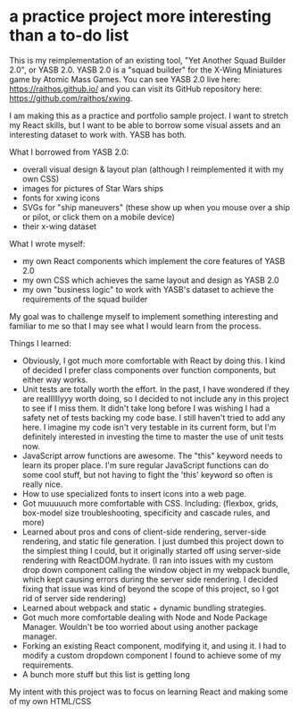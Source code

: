 # a practice project more interesting than a to-do list
This is my reimplementation of an existing tool, "Yet Another Squad Builder 2.0", or YASB 2.0. YASB 2.0 is a "squad builder" for the X-Wing Miniatures game by Atomic Mass Games. You can see YASB 2.0 live here: https://raithos.github.io/ and you can visit its GitHub repository here: https://github.com/raithos/xwing.

I am making this as a practice and portfolio sample project. I want to stretch my React skills, but I want to be able to borrow some visual assets and an interesting dataset to work with. YASB has both. 

What I borrowed from YASB 2.0: 
- overall visual design & layout plan (although I reimplemented it with my own CSS)
- images for pictures of Star Wars ships
- fonts for xwing icons
- SVGs for "ship maneuvers" (these show up when you mouse over a ship or pilot, or click them on a mobile device)
- their x-wing dataset

What I wrote myself:
- my own React components which implement the core features of YASB 2.0
- my own CSS which achieves the same layout and design as YASB 2.0
- my own "business logic" to work with YASB's dataset to achieve the requirements of the squad builder

My goal was to challenge myself to implement something interesting and familiar to me so that I may see what I would learn from the process.

Things I learned:
- Obviously, I got much more comfortable with React by doing this. I kind of decided I prefer class components over function components, but either way works. 
- Unit tests are totally worth the effort. In the past, I have wondered if they are reallllllyyy worth doing, so I decided to not include any in this project to see if I miss them. It didn't take long before I was wishing I had a safety net of tests backing my code base. I still haven't tried to add any here. I imagine my code isn't very testable in its current form, but I'm definitely interested in investing the time to master the use of unit tests now.
- JavaScript arrow functions are awesome. The "this" keyword needs to learn its proper place. I'm sure regular JavaScript functions can do some cool stuff, but not having to fight the 'this' keyword so often is really nice.
- How to use specialized fonts to insert icons into a web page. 
- Got muuuuuch more comfortable with CSS. Including: (flexbox, grids, box-model size troubleshooting, specificity and cascade rules, and more)
- Learned about pros and cons of client-side rendering, server-side rendering, and static file generation. I just dumbed this project down to the simplest thing I could, but it originally started off using server-side rendering with ReactDOM.hydrate. (I ran into issues with my custom drop down component calling the window object in my webpack bundle, which kept causing errors during the server side rendering. I decided fixing that issue was kind of beyond the scope of this project, so I got rid of server side rendering)
- Learned about webpack and static + dynamic bundling strategies. 
- Got much more comfortable dealing with Node and Node Package Manager. Wouldn't be too worried about using another package manager. 
- Forking an existing React component, modifying it, and using it. I had to modify a custom dropdown component I found to achieve some of my requirements. 
- A bunch more stuff but this list is getting long


My intent with this project was to focus on learning React and making some of my own HTML/CSS
